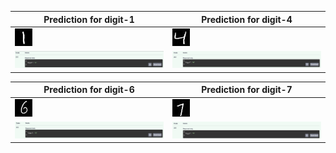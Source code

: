|Prediction for digit-1|Prediction for digit-4|
|--------|--------|
|![11](https://github.com/AswinBalamurugan/MNIST_API/blob/main/images/task1/digit-1.jpeg) | ![44](https://github.com/AswinBalamurugan/MNIST_API/blob/main/images/task1/digit-4.jpeg)|
|![1](https://github.com/AswinBalamurugan/MNIST_API/blob/main/predictions/task1/pred-task1-1.png)|![4](https://github.com/AswinBalamurugan/MNIST_API/blob/main/predictions/task1/pred-task1-4.png)|

|Prediction for digit-6|Prediction for digit-7|
|--------|--------|
|![66](https://github.com/AswinBalamurugan/MNIST_API/blob/main/images/task1/digit-6.jpeg)|![77](https://github.com/AswinBalamurugan/MNIST_API/blob/main/images/task1/digit-7.jpeg)|
|![6](https://github.com/AswinBalamurugan/MNIST_API/blob/main/predictions/task1/pred-task1-6.png)|![7](https://github.com/AswinBalamurugan/MNIST_API/blob/main/predictions/task1/pred-task1-7.png)|

